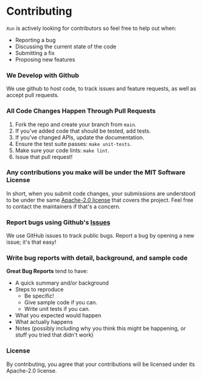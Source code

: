 # Contributing
`Xun` is actively looking for contributors so feel free to help out when:

- Reporting a bug
- Discussing the current state of the code
- Submitting a fix
- Proposing new features

### We Develop with Github
We use github to host code, to track issues and feature requests, as well as accept pull requests.

### All Code Changes Happen Through Pull Requests
1. Fork the repo and create your branch from `main`.
2. If you've added code that should be tested, add tests.
3. If you've changed APIs, update the documentation.
4. Ensure the test suite passes: `make unit-tests`.
5. Make sure your code lints: `make lint`.
6. Issue that pull request!

### Any contributions you make will be under the MIT Software License
In short, when you submit code changes, your submissions are understood to be under the same [Apache-2.0 license](LICENSE) that covers the project. Feel free to contact the maintainers if that's a concern.

### Report bugs using Github's [Issues](https://github.com/yaitoo/xun/issues)
We use GitHub issues to track public bugs. Report a bug by opening a new issue; it's that easy!

### Write bug reports with detail, background, and sample code
**Great Bug Reports** tend to have:

- A quick summary and/or background
- Steps to reproduce
  - Be specific!
  - Give sample code if you can.
  - Write unit tests if you can.
- What you expected would happen
- What actually happens
- Notes (possibly including why you think this might be happening, or stuff you tried that didn't work)

### License
By contributing, you agree that your contributions will be licensed under its Apache-2.0 license.